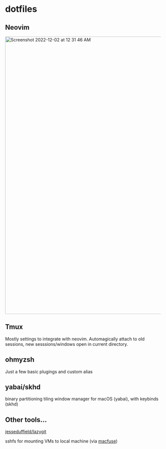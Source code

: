 # dotfiles

## Neovim

<img width="899" alt="Screenshot 2022-12-02 at 12 31 46 AM" src="https://user-images.githubusercontent.com/56568238/205221941-407c52ef-22d0-4c00-8f52-40422379e44f.png">


## Tmux

Mostly settings to integrate with neovim. Automagically attach to old sessions, new sesssions/windows open in current directory.

## ohmyzsh

Just a few basic plugings and custom alias

## yabai/skhd
binary partitioning tiling window manager for macOS (yabai), with keybinds (skhd)

## Other tools...
[jesseduffield/lazygit](https://github.com/jesseduffield/lazygit)

sshfs for mounting VMs to local machine (via [macfuse](https://formulae.brew.sh/cask/macfuse))
